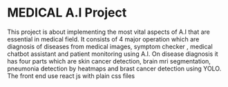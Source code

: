 # MEDICAL A.I Project

This project is about implementing the most vital aspects of A.I that are essential in medical field. 
It consists of 4 major operation which are diagnosis of diseases from medical images, symptom checker , medical chatbot assistant and patient monitoring using A.I.
On disease diagnosis it has four parts which are skin cancer detection, brain mri segmentation, pneumonia detection by heatmaps and brast cancer detection using YOLO.
The front end use react js with plain css files
